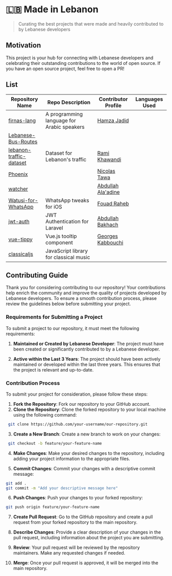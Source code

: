 # 🇱🇧 Made in Lebanon

> Curating the best projects that were made and heavily contributed to by Lebanese developers

## Motivation

This project is your hub for connecting with Lebanese developers and celebrating their outstanding contributions to the world of open source. If you have an open source project, feel free to open a PR!

## List


| Repository Name                  | Repo Description                            | Contributor Profile                                   | Languages Used    |
|----------------------------------|--------------------------------------------|-------------------------------------------------------|-------------------|
| [firnas-lang](https://github.com/firnas-lang) | A programming language for Arabic speakers | [Hamza Jadid](https://www.linkedin.com/in/hamza-jadid/) |                  |
| [Lebanese-Bus-Routes](https://github.com/LebaneseDevelopers/Lebanese-Bus-Routes) |                                            |                                                         |                  |
| [lebanon-traffic-dataset](https://github.com/ramikay/lebanon-traffic-dataset) | Dataset for Lebanon's traffic              | [Rami Khawandi](https://www.linkedin.com/in/ramikhawandi/) |                |
| [Phoenix](http://github.com/Tawa/Phoenix) |                                            | [Nicolas Tawa](https://www.linkedin.com/in/tawanicolas/) |                 |
| [watcher](https://github.com/knbr13/watcher/) |                                            | [Abdullah Ala'adine](https://www.linkedin.com/in/abdullah-alaadine/) |          |
| [Watusi-for-WhatsApp](https://github.com/FouadRaheb/Watusi-for-WhatsApp) | WhatsApp tweaks for iOS                   | [Fouad Raheb](https://www.linkedin.com/in/fouadraheb) |                   |
| [jwt-auth](https://github.com/abbood/jwt-auth) | JWT Authentication for Laravel            | [Abdullah Bakhach](https://www.linkedin.com/in/abdullahbakhach/) |           |
| [vue-tippy](https://github.com/KABBOUCHI/vue-tippy) | Vue.js tooltip component                  | [Georges Kabbouchi](https://www.linkedin.com/in/georges-kabbouchi/) |           |
| [classicaljs](https://github.com/rodyhaddad/classicaljs) | JavaScript library for classical music    |                                                         |                   |

## Contributing Guide

Thank you for considering contributing to our repository! Your contributions help enrich the community and improve the quality of projects developed by Lebanese developers. To ensure a smooth contribution process, please review the guidelines below before submitting your project.

### Requirements for Submitting a Project

To submit a project to our repository, it must meet the following requirements:

1. **Maintained or Created by Lebanese Developer**: The project must have been created or significantly contributed to by a Lebanese developer.

2. **Active within the Last 3 Years**: The project should have been actively maintained or developed within the last three years. This ensures that the project is relevant and up-to-date.

### Contribution Process

To submit your project for consideration, please follow these steps:

1. **Fork the Repository**: Fork our repository to your GitHub account.
2. **Clone the Repository**: Clone the forked repository to your local machine using the following command:  
  ```bash
   git clone https://github.com/your-username/our-repository.git
   ```
3. **Create a New Branch**: Create a new branch to work on your changes:
  ```bash
   git checkout -b feature/your-feature-name
   ```
4. **Make Changes**: Make your desired changes to the repository, including adding your project information to the appropriate files.

5. **Commit Changes**: Commit your changes with a descriptive commit message:
  ```bash
git add .
git commit -m "Add your descriptive message here"
```
6. **Push Changes**: Push your changes to your forked repository:
  ```bash
git push origin feature/your-feature-name
```
7. **Create Pull Request**: Go to the GitHub repository and create a pull request from your forked repository to the main repository.

8. **Describe Changes**: Provide a clear description of your changes in the pull request, including information about the project you are submitting.

9. **Review**: Your pull request will be reviewed by the repository maintainers. Make any requested changes if needed.

10. **Merge**: Once your pull request is approved, it will be merged into the main repository.
   
